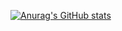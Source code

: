 [![Anurag's GitHub stats](https://github-readme-stats.vercel.app/api?username=sebastian-ch)](https://github.com/anuraghazra/github-readme-stats)


<!--### Hi! :ocean:

I like Leaflet, Mapbox, D3, maps, and spatial data visualization.

Currently, I'm a GIS Developer Intern at the United Nations Development Programme supporting [Small Island Developing States](https://www.sparkblue.org/dashboard/small-island-developing-states) :desert_island:

Before that, I gradatuated from the international [Cartography M.Sc. Program](https://cartographymaster.eu/) :world_map: -->
<!--
**sebastian-ch/sebastian-ch** is a ✨ _special_ ✨ repository because its `README.md` (this file) appears on your GitHub profile.

Here are some ideas to get you started:

- 🔭 I’m currently working on ...
- 🌱 I’m currently learning ...
- 👯 I’m looking to collaborate on ...
- 🤔 I’m looking for help with ...
- 💬 Ask me about ...
- 📫 How to reach me: ...
- 😄 Pronouns: ...
- ⚡ Fun fact: ...
-->
